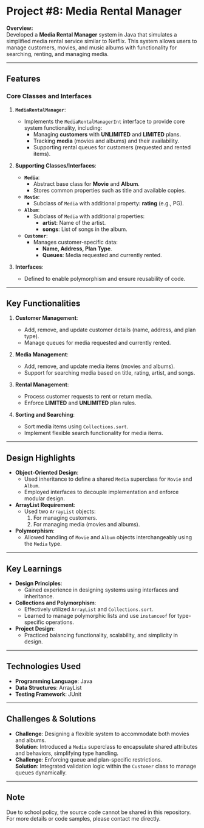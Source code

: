 # Project #8: Media Rental Manager

**Overview:**  
Developed a **Media Rental Manager** system in Java that simulates a simplified media rental service similar to Netflix. This system allows users to manage customers, movies, and music albums with functionality for searching, renting, and managing media.

---

## Features

### **Core Classes and Interfaces**
1. **`MediaRentalManager`**:
   - Implements the `MediaRentalManagerInt` interface to provide core system functionality, including:
     - Managing **customers** with **UNLIMITED** and **LIMITED** plans.
     - Tracking **media** (movies and albums) and their availability.
     - Supporting rental queues for customers (requested and rented items).

2. **Supporting Classes/Interfaces**:
   - **`Media`**:
     - Abstract base class for **Movie** and **Album**.
     - Stores common properties such as title and available copies.
   - **`Movie`**:
     - Subclass of `Media` with additional property: **rating** (e.g., PG).
   - **`Album`**:
     - Subclass of `Media` with additional properties:
       - **artist**: Name of the artist.
       - **songs**: List of songs in the album.
   - **`Customer`**:
     - Manages customer-specific data:
       - **Name, Address, Plan Type**.
       - **Queues**: Media requested and currently rented.

3. **Interfaces**:
   - Defined to enable polymorphism and ensure reusability of code.

---

## Key Functionalities
1. **Customer Management**:
   - Add, remove, and update customer details (name, address, and plan type).
   - Manage queues for media requested and currently rented.

2. **Media Management**:
   - Add, remove, and update media items (movies and albums).
   - Support for searching media based on title, rating, artist, and songs.

3. **Rental Management**:
   - Process customer requests to rent or return media.
   - Enforce **LIMITED** and **UNLIMITED** plan rules.

4. **Sorting and Searching**:
   - Sort media items using `Collections.sort`.
   - Implement flexible search functionality for media items.

---

## Design Highlights
- **Object-Oriented Design**:
  - Used inheritance to define a shared `Media` superclass for `Movie` and `Album`.
  - Employed interfaces to decouple implementation and enforce modular design.
- **ArrayList Requirement**:
  - Used two `ArrayList` objects:
    1. For managing customers.
    2. For managing media (movies and albums).
- **Polymorphism**:
  - Allowed handling of `Movie` and `Album` objects interchangeably using the `Media` type.

---

## Key Learnings
- **Design Principles**:
  - Gained experience in designing systems using interfaces and inheritance.
- **Collections and Polymorphism**:
  - Effectively utilized `ArrayList` and `Collections.sort`.
  - Learned to manage polymorphic lists and use `instanceof` for type-specific operations.
- **Project Design**:
  - Practiced balancing functionality, scalability, and simplicity in design.

---

## Technologies Used
- **Programming Language**: Java  
- **Data Structures**: ArrayList  
- **Testing Framework**: JUnit

---

## Challenges & Solutions
- **Challenge**: Designing a flexible system to accommodate both movies and albums.  
  **Solution**: Introduced a `Media` superclass to encapsulate shared attributes and behaviors, simplifying type handling.  
- **Challenge**: Enforcing queue and plan-specific restrictions.  
  **Solution**: Integrated validation logic within the `Customer` class to manage queues dynamically.

---

## Note
Due to school policy, the source code cannot be shared in this repository. For more details or code samples, please contact me directly.
